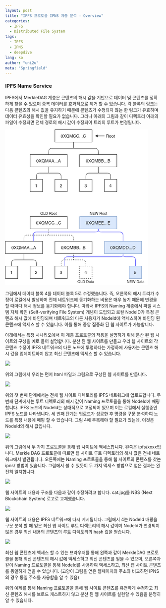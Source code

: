 ```yaml
---
layout: post
title: "IPFS 프로토콜 IPNS 계층 분석 - Overview"
categories:
  - IPFS
  - Distributed File System
tags:
  - IPFS
  - IPNS
  - deepdive
lang: ko
author: "uni2u"
meta: "Springfield"
---
```


### IPFS Name Service

IPFS에서 MerkleDAG 계층은 콘텐츠의 해시 값을 기반으로 데이터 및 콘텐츠를 정확하게 찾을 수 있으며 중복 데이터를 효과적으로 제거 할 수 있습니다. 각 블록의 링크는 다음 콘텐츠의 해시 값을 유지하기 때문에 콘텐츠가 수정되지 않는 한 링크가 유효하며 데이터 유효성을 확인할 필요가 없습니다. 그러나 아래의 그림과 같이 디렉토리 아래의 파일이 수정되면 전체 경로의 해시 값이 수정되어 트리의 루트가 변경됩니다.

![Content Update 에 따른 root tree 변화](/images/ipns01.png)

그림에서 데이터 블록 4를 데이터 블록 5로 수정했습니다. 즉, 오른쪽의 해시 트리가 수정이 로컬에서 발생하며 전체 네트워크에 동기화하는 비용은 매우 높기 때문에 변경을 할 때마다 해시 정보를 동기화해야 합니다. 따라서 IPFS의 Naming 계층에서 파일 시스템 자체 확인 (Self-verifying File System) 개념이 도입되고 로컬 NodeID가 특정 콘텐츠 해시 값에 바인딩되며 네트워크의 다른 사용자가 NodeId에 액세스하여 바인딩 된 콘텐츠에 액세스 할 수 있습니다. 이를 통해 중앙 집중화 된 웹 사이트가 가능합니다.

아래에서는 특정 시나리오에서 이 계층 프로토콜의 적용을 설명하기 위해 분산 된 웹 사이트의 구성을 예로 들어 설명합니다. 분산 된 웹 사이트를 만들고 우리 웹 사이트의 각 콘텐츠 수정이 IPFS 네트워크의 다른 노드에 투명하다는 가정하에 사용자는 콘텐츠 해시 값을 업데이트하지 않고 최신 콘텐츠에 액세스 할 수 있습니다.

![](https://upload-images.jianshu.io/upload_images/3163404-cda041e6214f6d62?imageMogr2/auto-orient/strip%7CimageView2/2/w/640/format/webp)

위의 그림에서 우리는 먼저 html 파일과 그림으로 구성된 웹 사이트를 만듭니다.

![](https://upload-images.jianshu.io/upload_images/3163404-13d7d60ddea79628?imageMogr2/auto-orient/strip%7CimageView2/2/w/1000/format/webp)

위의 첫 번째 단계에서는 전체 웹 사이트 디렉토리를 IPFS 네트워크에 업로드합니다. 두 번째 단계에서는 루트 디렉토리의 해시 값이 Naming 프로토콜을 통해 NodeId에 매핑합니다. IPFS 노드의 NodeId는 상대적으로 고정되어 있으며 이는 로컬에서 실행중인 IPFS 노드를 나타냅니다. 세 번째 단계는 업로드가 성공한 후 명령을 구문 분석하여 노드를 특정 내용에 매핑 할 수 있습니다. 그림 4에 주목해야 할 필요가 있는데, 이것은 NodeId의 해시 값입니다.

![](https://upload-images.jianshu.io/upload_images/3163404-3bafe9d23e232af2?imageMogr2/auto-orient/strip%7CimageView2/2/w/640/format/webp)

위의 그림에서 두 가지 프로토콜을 통해 웹 사이트에 액세스합니다. 왼쪽은 ipfs/xxxx입니다. Merkle DAG 프로토콜에 따르면 웹 사이트 루트 디렉토리의 해시 값은 전체 네트워크에서 발견됩니다. 오른쪽에는 Naming 프로토콜을 통해 웹 사이트의 콘텐츠를 찾는 ipns/ 방법이 있습니다. 그림에서 볼 수 있듯이 두 가지 액세스 방법으로 얻은 결과는 완전히 일치합니다.

![](https://upload-images.jianshu.io/upload_images/3163404-3093b6f7144d1b23?imageMogr2/auto-orient/strip%7CimageView2/2/w/640/format/webp)

웹 사이트의 내용과 구조를 다음과 같이 수정하려고 합니다. cat.jpg를 NBS (Next Blockchain System) 로고로 교체했습니다.

![](https://upload-images.jianshu.io/upload_images/3163404-037cbd4cf9bb9f09?imageMogr2/auto-orient/strip%7CimageView2/2/w/1000/format/webp)

웹 사이트의 내용은 IPFS 네트워크에 다시 게시됩니다. 그림에서 4는 NodeId 매핑을 구문 분석 할 때 얻은 최신 웹 사이트 루트 디렉토리의 해시 값이며 NodeId가 변경되지 않은 경우 최신 내용의 콘텐츠의 루트 디렉토리의 hash 값을 얻습니다.

![](https://upload-images.jianshu.io/upload_images/3163404-51f70b0eb223bbff?imageMogr2/auto-orient/strip%7CimageView2/2/w/640/format/webp)

최신 웹 콘텐츠에 액세스 할 수 있는 브라우저를 통해 왼쪽과 같이 MerkleDAG 프로토콜을 통해 최신 콘텐츠의 해시 값에 액세스하고 최신 콘텐츠를 얻을 수 있으며, 오른쪽과 같이 Naming 프로토콜을 통해 NodeId를 사용하여 액세스하고, 최신 웹 사이트 콘텐츠를 동일하게 얻을 수 있습니다. (고양이 그림을 얻은 웹페이지의 주소와 비교하면 IPNS의 경우 동일 주소를 사용함을 알 수 있음)

위의 예제를 통해 Naming 프로토콜을 통해 웹 사이트 콘텐츠를 유연하게 수정하고 최신 콘텐츠 해시를 브로드 캐스트하지 않고 분산 된 웹 사이트를 실현할 수 있음을 분명히 알 수 있습니다.
